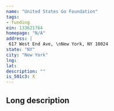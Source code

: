 ```yaml
---
name: "United States Go Foundation"
tags:
- funding
ein: 133621764
homepage: "N/A"
address: |
 617 West End Ave, \nNew York, NY 10024
state: "NY"
city: "New York"
lng: 
lat: 
description: ""
is_501c3: X
---
```


## Long description


